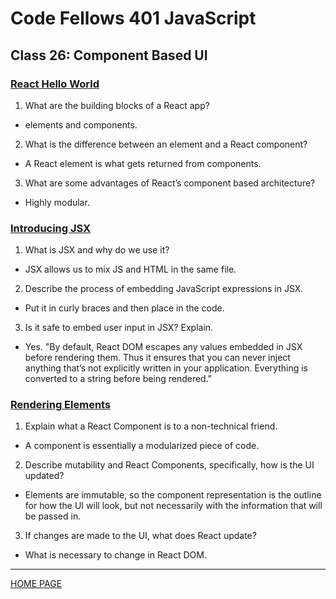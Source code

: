 # Code Fellows 401 JavaScript

## Class 26: Component Based UI

### [React Hello World](https://reactjs.org/docs/hello-world.html)

1. What are the building blocks of a React app?

- elements and components.

2. What is the difference between an element and a React component?

- A React element is what gets returned from components.

3. What are some advantages of React’s component based architecture?

- Highly modular.

### [Introducing JSX](https://reactjs.org/docs/introducing-jsx.html)

1. What is JSX and why do we use it?

- JSX allows us to mix JS and HTML in the same file.

2. Describe the process of embedding JavaScript expressions in JSX.

- Put it in curly braces and then place in the code.

3. Is it safe to embed user input in JSX? Explain.

- Yes. "By default, React DOM escapes any values embedded in JSX before rendering them. Thus it ensures that you can never inject anything that’s not explicitly written in your application. Everything is converted to a string before being rendered."

### [Rendering Elements](https://reactjs.org/docs/rendering-elements.html)

1. Explain what a React Component is to a non-technical friend.

- A component is essentially a modularized piece of code.

2. Describe mutability and React Components, specifically, how is the UI updated?

- Elements are immutable, so the component representation is the outline for how the UI will look, but not necessarily with the information that will be passed in.

3. If changes are made to the UI, what does React update?

- What is necessary to change in React DOM.

---

[HOME PAGE](https://getullrichordietrying.github.io/reading-notes/)

